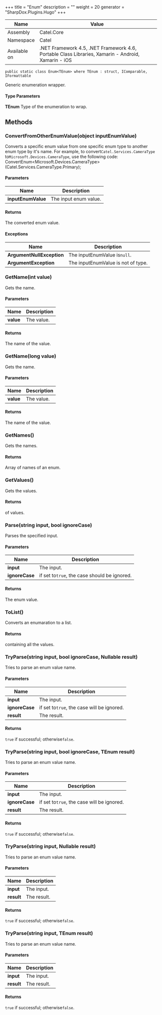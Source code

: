 

+++
title = "Enum" 
description = ""
weight = 20
generator = "SharpDox.Plugins.Hugo"
+++

Name|Value
---|---
Assembly|Catel.Core
Namespace|Catel
Available on|.NET Framework 4.5, .NET Framework 4.6, Portable Class Libraries, Xamarin - Android, Xamarin - iOS

```
public static class Enum<TEnum> where TEnum : struct, IComparable, IFormattable 
```

Generic enumeration wrapper.

#### Type Parameters

**TEnum**
Type of the enumeration to wrap.

## Methods

### ConvertFromOtherEnumValue(object inputEnumValue)

Converts a specific enum value from one specific enum type to another enum type by it's name. For example, to convert`Catel.Services.CameraType` to`Microsoft.Devices.CameraType`, use the following code: ConvertEnum&lt;Microsoft.Devices.CameraType&gt;(Catel.Services.CameraType.Primary);

#### Parameters

Name|Description
---|---
**inputEnumValue**|The input enum value.

#### Returns

The converted enum value.

#### Exceptions

Name|Description
---|---
**ArgumentNullException**|The inputEnumValue is`null`.
**ArgumentException**|The inputEnumValue is not of type.

### GetName(int value)

Gets the name.

#### Parameters

Name|Description
---|---
**value**|The value.

#### Returns

The name of the value.

### GetName(long value)

Gets the name.

#### Parameters

Name|Description
---|---
**value**|The value.

#### Returns

The name of the value.

### GetNames()

Gets the names.

#### Returns

Array of names of an enum.

### GetValues()

Gets the values.

#### Returns

of values.

### Parse(string input, bool ignoreCase)

Parses the specified input.

#### Parameters

Name|Description
---|---
**input**|The input.
**ignoreCase**|if set to`true`, the case should be ignored.

#### Returns

The enum value.

### ToList()

Converts an enumaration to a list.

#### Returns

containing all the values.

### TryParse(string input, bool ignoreCase, Nullable<TEnum> result)

Tries to parse an enum value name.

#### Parameters

Name|Description
---|---
**input**|The input.
**ignoreCase**|if set to`true`, the case will be ignored.
**result**|The result.

#### Returns

`true` if successful; otherwise`false`.

### TryParse(string input, bool ignoreCase, TEnum result)

Tries to parse an enum value name.

#### Parameters

Name|Description
---|---
**input**|The input.
**ignoreCase**|if set to`true`, the case will be ignored.
**result**|The result.

#### Returns

`true` if successful; otherwise`false`.

### TryParse(string input, Nullable<TEnum> result)

Tries to parse an enum value name.

#### Parameters

Name|Description
---|---
**input**|The input.
**result**|The result.

#### Returns

`true` if successful; otherwise`false`.

### TryParse(string input, TEnum result)

Tries to parse an enum value name.

#### Parameters

Name|Description
---|---
**input**|The input.
**result**|The result.

#### Returns

`true` if successful; otherwise`false`.

